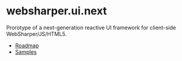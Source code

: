 websharper.ui.next
==================

Prorotype of a next-generation reactive UI framework for client-side
WebSharper/JS/HTML5.

* [Roadmap](/docs/Roadmap.md)
* [Samples](https://github.com/intellifactory/websharper.ui.next)
